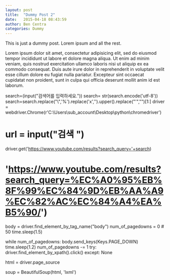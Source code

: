 ```yaml
---
layout: post
title:  "Dummy Post 2"
date:   2015-04-18 08:43:59
author: Ben Centra
categories: Dummy
---
```


This is just a dummy post. Lorem ipsum and all the rest.

Lorem ipsum dolor sit amet, consectetur adipisicing elit, sed do eiusmod
tempor incididunt ut labore et dolore magna aliqua. Ut enim ad minim veniam,
quis nostrud exercitation ullamco laboris nisi ut aliquip ex ea commodo
consequat. Duis aute irure dolor in reprehenderit in voluptate velit esse
cillum dolore eu fugiat nulla pariatur. Excepteur sint occaecat cupidatat non
proident, sunt in culpa qui officia deserunt mollit anim id est laborum.

search=(input("검색어를 입력하세요."))
search= str(search.encode('utf-8'))
search=search.replace("\\",'%').replace('x','').upper().replace("'","")[1:]
driver = webdriver.Chrome(r'C:\Users\sub_account\Desktop\python\chromedriver')
# url = input("검색  ")
driver.get('https://www.youtube.com/results?search_query='+search)
# 'https://www.youtube.com/results?search_query=%EC%A0%95%EB%8F%99%EC%84%9D%EB%AA%A9%EC%82%AC%EC%84%A4%EA%B5%90/')

body = driver.find_element_by_tag_name("body")
num_of_pagedowns = 0  # 50
time.sleep(1.5)

while num_of_pagedowns:
    body.send_keys(Keys.PAGE_DOWN)
    time.sleep(1.2)
    num_of_pagedowns -= 1
    try:
        driver.find_element_by_xpath().click()
    except:
        None

html = driver.page_source

soup = BeautifulSoup(html, 'lxml')
